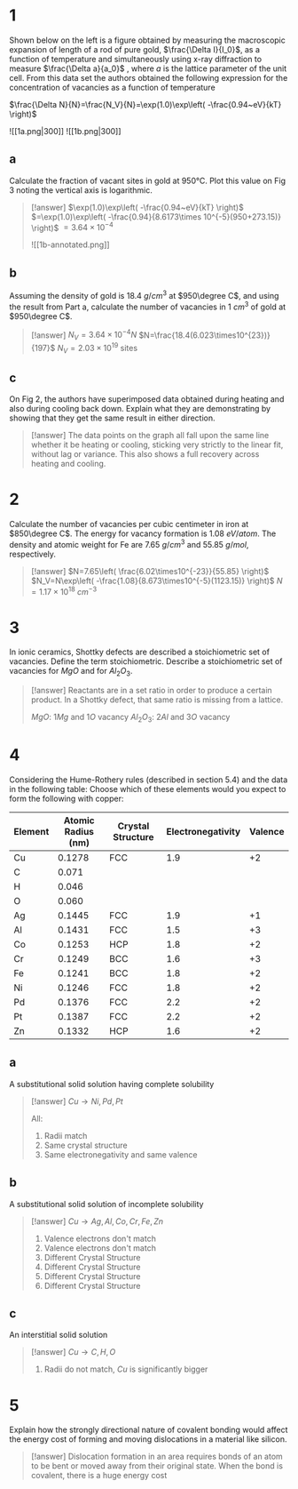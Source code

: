 # 1

Shown below on the left is a figure obtained by measuring the macroscopic expansion of length of a rod of pure gold, $\frac{\Delta I}{I_0}$, as a function of temperature and simultaneously using x-ray diffraction to measure $\frac{\Delta a}{a_0}$ , where $a$ is the lattice parameter of the unit cell. From this data set the authors obtained the following expression for the concentration of vacancies as a function of temperature

$\frac{\Delta N}{N}=\frac{N_V}{N}=\exp(1.0)\exp\left( -\frac{0.94~eV}{kT} \right)$

![[1a.png|300]] ![[1b.png|300]]

## a

Calculate the fraction of vacant sites in gold at 950°C. Plot this value on Fig 3 noting
the vertical axis is logarithmic.

> [!answer]
> $\exp(1.0)\exp\left( -\frac{0.94~eV}{kT} \right)$
> $=\exp(1.0)\exp\left( -\frac{0.94}{8.6173\times 10^{-5}(950+273.15)} \right)$
> $=3.64\times 10^{-4}$
> 
> ![[1b-annotated.png]]

## b

Assuming the density of gold is $18.4~g/cm^3$ at $950\degree C$, and using the result from Part a, calculate the number of vacancies in $1~cm^3$ of gold at $950\degree C$.

> [!answer]
>$N_V=3.64\times10^{-4}N$
>$N=\frac{18.4(6.023\times10^{23})}{197}$
>$N_V=2.03\times10^{19}$ sites

## c

On Fig 2, the authors have superimposed data obtained during heating and also during cooling back down. Explain what they are demonstrating by showing that they get the same result in either direction.

> [!answer]
> The data points on the graph all fall upon the same line whether it be heating or cooling, sticking very strictly to the linear fit, without lag or variance. This also shows a full recovery across heating and cooling.

# 2

Calculate the number of vacancies per cubic centimeter in iron at $850\degree C$. The energy for vacancy formation is $1.08~eV/atom$. The density and atomic weight for Fe are $7.65~g/cm^3$ and $55.85~g/mol$, respectively.

> [!answer]
> $N=7.65\left( \frac{6.02\times10^{-23}}{55.85} \right)$
> $N_V=N\exp\left( -\frac{1.08}{8.673\times10^{-5}(1123.15)} \right)$
> $N=1.17\times10^{18}~ cm^{-3}$

# 3

In ionic ceramics, Shottky defects are described a stoichiometric set of vacancies.
Define the term stoichiometric.
Describe a stoichiometric set of vacancies for $MgO$ and for $Al_2O_3$.

> [!answer]
> Reactants are in a set ratio in order to produce a certain product. In a Shottky defect, that same ratio is missing from a lattice.
> 
> $MgO$: 1$Mg$ and 1$O$ vacancy
> $Al_2O_3$: 2$Al$ and 3$O$ vacancy

# 4

Considering the Hume-Rothery rules (described in section 5.4) and the data in
the following table:
Choose which of these elements would you expect to form the following with
copper:

| Element | Atomic Radius (nm) | Crystal Structure | Electronegativity | Valence |
| ------- | ------------------ | ----------------- | ----------------- | ------- |
| Cu      | 0.1278             | FCC               | 1.9               | +2      |
| C       | 0.071              |                   |                   |         |
| H       | 0.046              |                   |                   |         |
| O       | 0.060              |                   |                   |         |
| Ag      | 0.1445             | FCC               | 1.9               | +1      |
| Al      | 0.1431             | FCC               | 1.5               | +3      |
| Co      | 0.1253             | HCP               | 1.8               | +2      |
| Cr      | 0.1249             | BCC               | 1.6               | +3      |
| Fe      | 0.1241             | BCC               | 1.8               | +2      |
| Ni      | 0.1246             | FCC               | 1.8               | +2      |
| Pd      | 0.1376             | FCC               | 2.2               | +2      |
| Pt      | 0.1387             | FCC               | 2.2               | +2      |
| Zn      | 0.1332             | HCP               | 1.6               | +2      |

## a

A substitutional solid solution having complete solubility

> [!answer]
> $Cu\to Ni,Pd,Pt$
> 
> All:
> 1. Radii match
> 2. Same crystal structure
> 3. Same electronegativity and same valence

## b

A substitutional solid solution of incomplete solubility

> [!answer]
> $Cu\to Ag,Al,Co,Cr,Fe,Zn$
> 1. Valence electrons don't match
> 2. Valence electrons don't match
> 3. Different Crystal Structure
> 4. Different Crystal Structure
> 5. Different Crystal Structure
> 6. Different Crystal Structure

## c

An interstitial solid solution

> [!answer]
> $Cu\to C,H,O$
> 
> 1. Radii do not match, $Cu$ is significantly bigger

# 5

Explain how the strongly directional nature of covalent bonding would affect the energy cost of forming and moving dislocations in a material like silicon.

> [!answer]
> Dislocation formation in an area requires bonds of an atom to be bent or moved away from their original state. When the bond is covalent, there is a huge energy cost 
